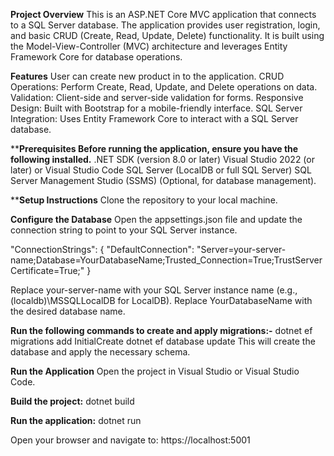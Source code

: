 **Project Overview**
This is an ASP.NET Core MVC application that connects to a SQL Server database. The application provides user registration, login, and basic CRUD (Create, Read, Update, Delete) functionality. It is built using the Model-View-Controller (MVC) architecture and leverages Entity Framework Core for database operations.

**Features**
User can create new product in to the application. CRUD Operations: Perform Create, Read, Update, and Delete operations on data. Validation: Client-side and server-side validation for forms. Responsive Design: Built with Bootstrap for a mobile-friendly interface. SQL Server Integration: Uses Entity Framework Core to interact with a SQL Server database.

****Prerequisites Before running the application, ensure you have the following installed.**
.NET SDK (version 8.0 or later) Visual Studio 2022 (or later) or Visual Studio Code SQL Server (LocalDB or full SQL Server) SQL Server Management Studio (SSMS) (Optional, for database management).

****Setup Instructions** 
Clone the repository to your local machine.

**Configure the Database** 
Open the appsettings.json file and update the connection string to point to your SQL Server instance.

"ConnectionStrings": { "DefaultConnection": "Server=your-server-name;Database=YourDatabaseName;Trusted_Connection=True;TrustServerCertificate=True;" }

Replace your-server-name with your SQL Server instance name (e.g., (localdb)\MSSQLLocalDB for LocalDB). Replace YourDatabaseName with the desired database name.

**Run the following commands to create and apply migrations:-** 
dotnet ef migrations add InitialCreate 
dotnet ef database update This will create the database and apply the necessary schema.

**Run the Application**
Open the project in Visual Studio or Visual Studio Code.

**Build the project:** 
dotnet build

**Run the application:** 
dotnet run

Open your browser and navigate to: https://localhost:5001
